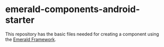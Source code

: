 # emerald-components-android-starter

This repository has the basic files needed for creating a component using the [Emerald Framework](https://github.com/stone-payments/emerald-components-android).

